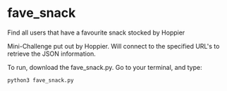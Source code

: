 # fave_snack
Find all users that have a favourite snack stocked by Hoppier

Mini-Challenge put out by Hoppier. Will connect to the specified URL's to retrieve the JSON information. 

To run, download the fave_snack.py. Go to your terminal, and type:
  
    python3 fave_snack.py

